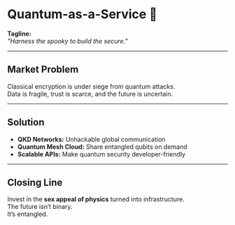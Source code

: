 # Quantum-as-a-Service 🚀

**Tagline:**  
*"Harness the spooky to build the secure."*  

---

## Market Problem  
Classical encryption is under siege from quantum attacks.  
Data is fragile, trust is scarce, and the future is uncertain.  

---

## Solution  
- **QKD Networks:** Unhackable global communication  
- **Quantum Mesh Cloud:** Share entangled qubits on demand  
- **Scalable APIs:** Make quantum security developer-friendly  

---

## Closing Line  
Invest in the **sex appeal of physics** turned into infrastructure.  
The future isn’t binary.  
It’s entangled.
